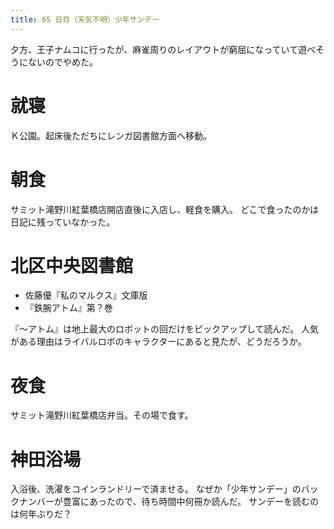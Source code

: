 ```yaml
---
title: 65 日目（天気不明）少年サンデー
---
```


夕方、王子ナムコに行ったが、麻雀周りのレイアウトが窮屈になっていて遊べそうにないのでやめた。

# 就寝

Ｋ公園。起床後ただちにレンガ図書館方面へ移動。

# 朝食

サミット滝野川紅葉橋店開店直後に入店し、軽食を購入。
どこで食ったのかは日記に残っていなかった。

# 北区中央図書館

* 佐藤優『私のマルクス』文庫版
* 『鉄腕アトム』第？巻

『～アトム』は地上最大のロボットの回だけをピックアップして読んだ。
人気がある理由はライバルロボのキャラクターにあると見たが、どうだろうか。

# 夜食

サミット滝野川紅葉橋店弁当。その場で食す。

# 神田浴場

入浴後、洗濯をコインランドリーで済ませる。
なぜか「少年サンデー」のバックナンバーが豊富にあったので、待ち時間中何冊か読んだ。
サンデーを読むのは何年ぶりだ？
